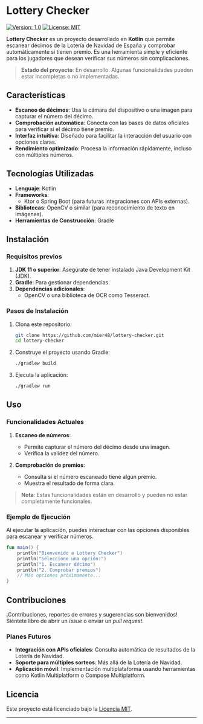 # Lottery Checker

[![Version: 1.0](https://img.shields.io/badge/Version-1.0-blue.svg)](./README.md)
[![License: MIT](https://img.shields.io/badge/License-MIT-yellow.svg)](./LICENSE)

**Lottery Checker** es un proyecto desarrollado en **Kotlin** que permite escanear décimos de la Lotería de Navidad de España y comprobar automáticamente si tienen premio. Es una herramienta simple y eficiente para los jugadores que desean verificar sus números sin complicaciones.

> **Estado del proyecto**: En desarrollo. Algunas funcionalidades pueden estar incompletas o no implementadas.

## Características

- **Escaneo de décimos**: Usa la cámara del dispositivo o una imagen para capturar el número del décimo.
- **Comprobación automática**: Conecta con las bases de datos oficiales para verificar si el décimo tiene premio.
- **Interfaz intuitiva**: Diseñado para facilitar la interacción del usuario con opciones claras.
- **Rendimiento optimizado**: Procesa la información rápidamente, incluso con múltiples números.

## Tecnologías Utilizadas

- **Lenguaje**: Kotlin
- **Frameworks**:
  - Ktor o Spring Boot (para futuras integraciones con APIs externas).
- **Bibliotecas**: OpenCV o similar (para reconocimiento de texto en imágenes).
- **Herramientas de Construcción**: Gradle

## Instalación

### Requisitos previos

1. **JDK 11 o superior**: Asegúrate de tener instalado Java Development Kit (JDK).
2. **Gradle**: Para gestionar dependencias.
3. **Dependencias adicionales**:
   - OpenCV o una biblioteca de OCR como Tesseract.

### Pasos de Instalación

1. Clona este repositorio:
   ```bash
   git clone https://github.com/mier48/lottery-checker.git
   cd lottery-checker
   ```

2. Construye el proyecto usando Gradle:
   ```bash
   ./gradlew build
   ```

3. Ejecuta la aplicación:
   ```bash
   ./gradlew run
   ```

## Uso

### Funcionalidades Actuales

1. **Escaneo de números**:
   - Permite capturar el número del décimo desde una imagen.
   - Verifica la validez del número.

2. **Comprobación de premios**:
   - Consulta si el número escaneado tiene algún premio.
   - Muestra el resultado de forma clara.

> **Nota**: Estas funcionalidades están en desarrollo y pueden no estar completamente funcionales.

### Ejemplo de Ejecución

Al ejecutar la aplicación, puedes interactuar con las opciones disponibles para escanear y verificar números.

```kotlin
fun main() {
    println("Bienvenido a Lottery Checker")
    println("Seleccione una opción:")
    println("1. Escanear décimo")
    println("2. Comprobar premios")
    // Más opciones próximamente...
}
```

## Contribuciones

¡Contribuciones, reportes de errores y sugerencias son bienvenidos! Siéntete libre de abrir un _issue_ o enviar un _pull request_.

### Planes Futuros

- **Integración con APIs oficiales**: Consulta automática de resultados de la Lotería de Navidad.
- **Soporte para múltiples sorteos**: Más allá de la Lotería de Navidad.
- **Aplicación móvil**: Implementación multiplataforma usando herramientas como Kotlin Multiplatform o Compose Multiplatform.

## Licencia

Este proyecto está licenciado bajo la [Licencia MIT](./LICENSE).

---
